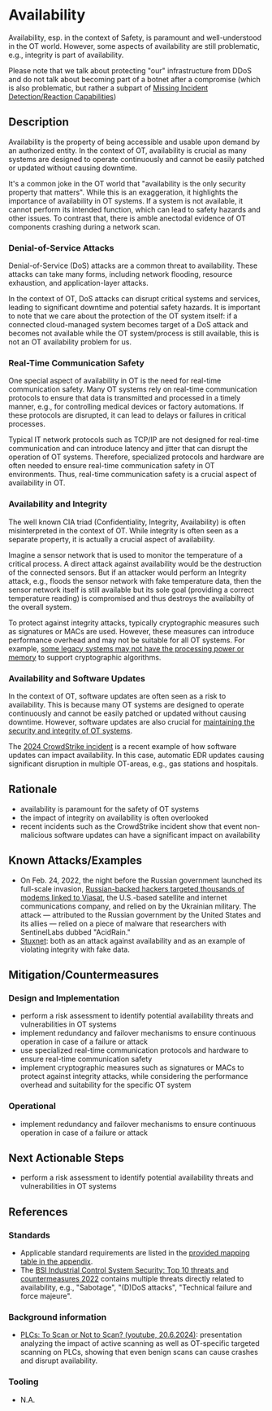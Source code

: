 # Availability

Availability, esp. in the context of Safety, is paramount and well-understood in the OT world. However, some aspects of availability are still problematic, e.g., integrity is part of availability.

Please note that we talk about protecting "our" infrastructure from DDoS and do not talk about becoming part of a botnet after a compromise (which is also problematic, but rather a subpart of [Missing Incident Detection/Reaction Capabilities](./missing-incident-detection-reaction-capabilities.md))

## Description

Availability is the property of being accessible and usable upon demand by an authorized entity. In the context of OT, availability is crucial as many systems are designed to operate continuously and cannot be easily patched or updated without causing downtime.

It's a common joke in the OT world that "availability is the only security property that matters". While this is an exaggeration, it highlights the importance of availability in OT systems. If a system is not available, it cannot perform its intended function, which can lead to safety hazards and other issues. To contrast that, there is amble anectodal evidence of OT components crashing during a network scan.

### Denial-of-Service Attacks

Denial-of-Service (DoS) attacks are a common threat to availability. These attacks can take many forms, including network flooding, resource exhaustion, and application-layer attacks.

In the context of OT, DoS attacks can disrupt critical systems and services, leading to significant downtime and potential safety hazards. It is important to note that we care about the protection of the OT system itself: if a connected cloud-managed system
becomes target of a DoS attack and becomes not available while the OT system/process is still available, this is not an OT availability problem for us.

### Real-Time Communication Safety

One special aspect of availability in OT is the need for real-time communication safety. Many OT systems rely on real-time communication protocols to ensure that data is transmitted and processed in a timely manner, e.g., for controlling medical devices or factory automations. If these protocols are disrupted, it can lead to delays or failures in critical processes.

Typical IT network protocols such as TCP/IP are not designed for real-time communication and can introduce latency and jitter that can disrupt the operation of OT systems. Therefore, specialized protocols and hardware are often needed to ensure real-time communication safety in OT environments. Thus, real-time communication safety is a crucial aspect of availability in OT.

### Availability and Integrity

The well known CIA triad (Confidentiality, Integrity, Availability) is often misinterpreted in the context of OT. While integrity is often seen as a separate property, it is actually a crucial aspect of availability.

Imagine a sensor network that is used to monitor the temperature of a critical process. A direct attack against availability would be the destruction of the connected sensors. But if an attacker would perform an Integrity attack, e.g., floods the sensor network with fake temperature data, then the sensor network itself is still available but its sole goal (providing a correct temperature reading) is compromised and thus destroys the availabilty of the overall system.

To protect against integrity attacks, typically cryptographic measures such as signatures or MACs are used. However, these measures can introduce performance overhead and may not be suitable for all OT systems. For example, [some legacy systems may not have the processing power or memory](./components-with-insufficient-security-capabilities.md) to support cryptographic algorithms.

### Availability and Software Updates

In the context of OT, software updates are often seen as a risk to availability. This is because many OT systems are designed to operate continuously and cannot be easily patched or updated without causing downtime. However, software updates are also crucial for [maintaining the security and integrity of OT systems](./accessible-devices-with-known-vulnerabilities.md).

The [2024 CrowdStrike incident](https://www.crowdstrike.com/blog/crowdstrike-incident-response-team-cirt-responds-to-cyberattack-on-its-own-infrastructure/) is a recent example of how software updates can impact availability. In this case, automatic EDR updates causing significant disruption in multiple OT-areas, e.g., gas stations and hospitals.

## Rationale

- availability is paramount for the safety of OT systems
- the impact of integrity on availability is often overlooked
- recent incidents such as the CrowdStrike incident show that event non-malicious software updates can have a significant impact on availability

## Known Attacks/Examples

- On Feb. 24, 2022, the night before the Russian government launched its full-scale invasion, [Russian-backed hackers targeted thousands of modems linked to Viasat](https://cyberscoop.com/viasat-malware-wiper-acidrain/), the U.S.-based satellite and internet communications company, and relied on by the Ukrainian military. The attack — attributed to the Russian government by the United States and its allies — relied on a piece of malware that researchers with SentinelLabs dubbed "AcidRain."
- [Stuxnet](https://en.wikipedia.org/wiki/Stuxnet): both as an attack against availability and as an example of violating integrity with fake data.

## Mitigation/Countermeasures

### Design and Implementation

- perform a risk assessment to identify potential availability threats and vulnerabilities in OT systems
- implement redundancy and failover mechanisms to ensure continuous operation in case of a failure or attack
- use specialized real-time communication protocols and hardware to ensure real-time communication safety
- implement cryptographic measures such as signatures or MACs to protect against integrity attacks, while considering the performance overhead and suitability for the specific OT system

### Operational

- implement redundancy and failover mechanisms to ensure continuous operation in case of a failure or attack

## Next Actionable Steps

- perform a risk assessment to identify potential availability threats and vulnerabilities in OT systems

## References

### Standards

- Applicable standard requirements are listed in the [provided mapping table in the appendix](./../appendix/mappingTable.md).
- The [BSI Industrial Control System Security: Top 10 threats and countermeasures 2022](https://www.allianz-fuer-cybersicherheit.de/SharedDocs/Downloads/Webs/ACS/DE/BSI-CS/BSI-CS_005E.pdf?__blob=publicationFile&v=6) contains multiple threats directly related to availability, e.g., "Sabotage", "(D)DoS attacks", "Technical failure and force majeure".

### Background information

- [PLCs: To Scan or Not to Scan? (youtube, 20.6.2024)](https://www.youtube.com/watch?v=yqhn4xPwbfQ): presentation analyzing the impact of active scanning as well as OT-specific targeted scanning on PLCs, showing that even benign scans can cause crashes and disrupt availability.

### Tooling

- N.A.
